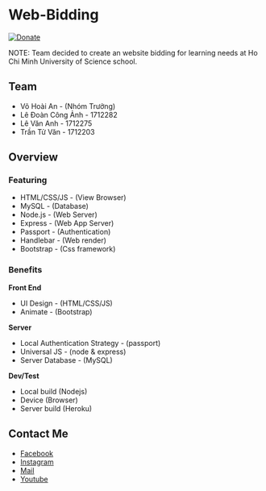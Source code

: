 # Web-Bidding
[![Donate](https://img.shields.io/badge/Donate-PayPal-green.svg)](https://www.paypal.me/conganhhcmus/1)


NOTE: Team decided to create an website bidding for learning needs at Ho Chi Minh University of Science school.

## Team

- Võ Hoài An - (Nhóm Trưởng)
- Lê Đoàn Công Ảnh - 1712282
- Lê Văn Anh - 1712275
- Trần Tử Văn - 1712203

## Overview

### Featuring

- HTML/CSS/JS - (View Browser)
- MySQL - (Database)
- Node.js - (Web Server)
- Express - (Web App Server)
- Passport - (Authentication)
- Handlebar - (Web render)
- Bootstrap - (Css framework)

### Benefits

**Front End**

- UI Design - (HTML/CSS/JS)
- Animate - (Bootstrap)

**Server**

- Local Authentication Strategy - (passport)
- Universal JS - (node & express)
- Server Database - (MySQL)

**Dev/Test**

- Local build (Nodejs)
- Device (Browser)
- Server build (Heroku)

## Contact Me
- [Facebook](https://www.facebook.com/conganhhcmus)
- [Instagram](https://www.instagram.com/conganhhcmus)
- [Mail](mailto:conganhhcmus@gmail.com)
- [Youtube](https://www.youtube.com/channel/UCExh5J_fK931tesMCry6_pw?view_as=subscriber)
